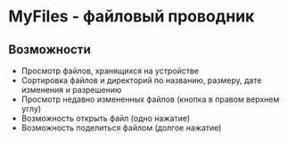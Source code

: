 # MyFiles - файловый проводник

## Возможности
- Просмотр файлов, хранящихся на устройстве
- Сортировка файлов и директорий по названию, размеру, дате изменения и разрешению
- Просмотр недавно измененных файлов (кнопка в правом верхнем углу)
- Возможность открыть файл (одно нажатие)
- Возможность поделиться файлом (долгое нажатие)